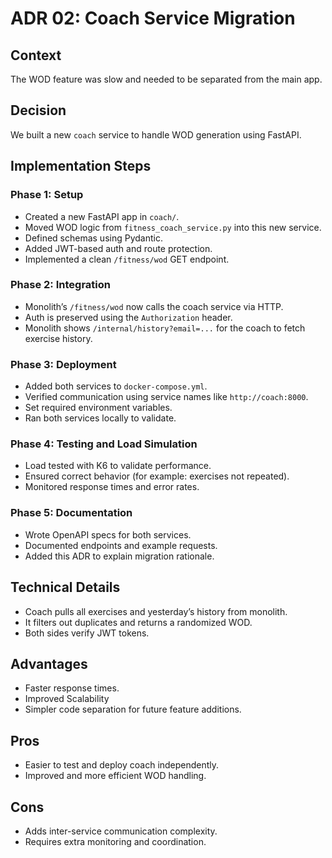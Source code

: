 # ADR 02: Coach Service Migration

## Context

The WOD feature was slow and needed to be separated from the main app.

## Decision

We built a new `coach` service to handle WOD generation using FastAPI.

## Implementation Steps

### Phase 1: Setup

- Created a new FastAPI app in `coach/`.
- Moved WOD logic from `fitness_coach_service.py` into this new service.
- Defined schemas using Pydantic.
- Added JWT-based auth and route protection.
- Implemented a clean `/fitness/wod` GET endpoint.

### Phase 2: Integration

- Monolith’s `/fitness/wod` now calls the coach service via HTTP.
- Auth is preserved using the `Authorization` header.
- Monolith shows `/internal/history?email=...` for the coach to fetch exercise history.

### Phase 3: Deployment

- Added both services to `docker-compose.yml`.
- Verified communication using service names like `http://coach:8000`.
- Set required environment variables.
- Ran both services locally to validate.

### Phase 4: Testing and Load Simulation

- Load tested with K6 to validate performance.
- Ensured correct behavior (for example: exercises not repeated).
- Monitored response times and error rates.

### Phase 5: Documentation

- Wrote OpenAPI specs for both services.
- Documented endpoints and example requests.
- Added this ADR to explain migration rationale.

## Technical Details

- Coach pulls all exercises and yesterday’s history from monolith.
- It filters out duplicates and returns a randomized WOD.
- Both sides verify JWT tokens.

## Advantages

- Faster response times.
- Improved Scalability
- Simpler code separation for future feature additions.

## Pros

- Easier to test and deploy coach independently.
- Improved and more efficient WOD handling.

## Cons

- Adds inter-service communication complexity.
- Requires extra monitoring and coordination.
